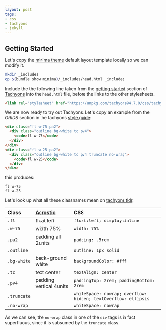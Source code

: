 ```yaml
---
layout: post
tags:
- css
- tachyons
- jekyll
---
```


## Getting Started

Let's copy the [minima theme](https://github.com/jekyll/minima)
default layout template locally so we can modify it.

```bash
mkdir _includes
cp $(bundle show minima)/_includes/head.html _includes
```

Include the the following line taken from the
[getting started](http://tachyons.io/#getting-started) section
of [Tachyons](https://github.com/tachyons-css/tachyons/)
into the `head.html` file, before the links to the other stylesheets.

```html
<link rel="stylesheet" href="https://unpkg.com/tachyons@4.7.0/css/tachyons.min.css"/>
```

We are now ready to try out Tachyons.
Let's copy an example from the *GRIDS* section
in the tachyons [style guide](http://tachyons.io/#style):

```html
<div class="fl w-75 pa2">
  <div class="outline bg-white tc pv4">
    <code>fl w-75</code>
  </div>
</div>
<div class="fl w-25 pa2">
  <div class="outline bg-white tc pv4 truncate no-wrap">
    <code>fl w-25</code>
  </div>
</div>
```

this produces:

<div class="fl w-75 pa2">
  <div class="outline bg-white tc pv4">
    <code>fl w-75</code>
  </div>
</div>
<div class="fl w-25 pa2">
  <div class="outline bg-white tc pv4 truncate no-wrap">
    <code>fl w-25</code>
  </div>
</div>

Let's look up what all these classnames mean on
[tachyons tldr](https://tachyons-tldr.now.sh/#/classes).

| Class | [Acrostic](https://en.wikipedia.org/wiki/Acrostic) | CSS |
|:--|:--|:--|
| `.fl` | float left | `float:left; display:inline` |
| `.w-75` | width 75% | `width: 75%` |
| `.pa2` | padding all 2units | `padding: .5rem` |
| `.outline` | | `outline: 1px solid` |
| `.bg-white` | back-ground white | `backgroundColor: #fff`|
| `.tc` | text center | `textAlign: center` |
| `.pv4` | padding vertical 4units | `paddingTop: 2rem; paddingBottom: 2rem` |
| `.truncate` | | `whiteSpace: nowrap; overflow: hidden; textOverflow: ellipsis` |
| `.no-wrap` | | `whiteSpace: nowrap` |

As we can see, the `no-wrap` class in one of the `div` tags is
in fact superfluous, since it is subsumed by the `truncate` class.
